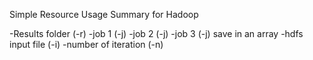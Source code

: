 Simple Resource Usage Summary for Hadoop

-Results folder (-r)
-job 1 (-j)
-job 2 (-j)
-job 3 (-j) save in an array
-hdfs input file (-i)
-number of iteration (-n)



